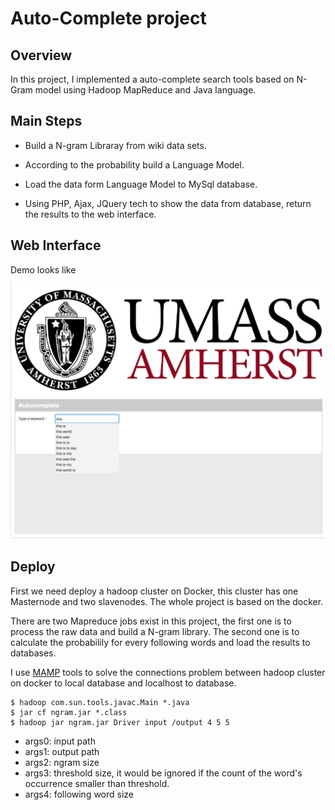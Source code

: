 # Auto-Complete project

## Overview
In this project, I implemented a auto-complete search tools based on N-Gram model using Hadoop MapReduce and Java language.

## Main Steps

* Build a N-gram Libraray from wiki data sets.

* According to the probability build a Language Model.

* Load the data form Language Model to MySql database.

* Using PHP, Ajax, JQuery tech to show the data from database, return the results to the web interface.

## Web Interface

Demo looks like


![](pic/demo.png)

## Deploy
First we need deploy a hadoop cluster on Docker, this cluster has one Masternode and two slavenodes. The whole project is based on the docker.

There are two Mapreduce jobs exist in this project, the first one is to process the raw data and build a N-gram library. The second one is to calculate the probabilily for every following words and load the results to databases.

I use [MAMP](https://www.mamp.info/en/) tools to solve the connections problem between hadoop cluster on docker to local database and localhost to database.

```
$ hadoop com.sun.tools.javac.Main *.java
$ jar cf ngram.jar *.class
$ hadoop jar ngram.jar Driver input /output 4 5 5
```

* args0: input path
* args1: output path
* args2: ngram size
* args3: threshold size, it would be ignored if the count of the word's occurrence smaller than threshold. 
* args4: following word size


